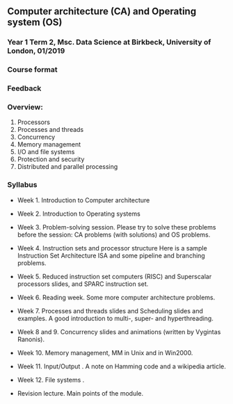## Computer architecture (CA) and Operating system (OS)
### Year 1 Term 2, Msc. Data Science at Birkbeck, University of London, 01/2019

### Course format

### Feedback

### Overview: 
1. Processors 
2. Processes and threads 
3. Concurrency 
4. Memory management 
5. I/O and file systems 
6. Protection and security 
7. Distributed and parallel processing

### Syllabus

* Week 1. Introduction to Computer architecture 

* Week 2. Introduction to Operating systems 

* Week 3. Problem-solving session. Please try to solve these problems before the session: CA problems (with solutions) and OS problems. 

* Week 4. Instruction sets and processor structure 
Here is a sample Instruction Set Architecture ISA and some pipeline and branching problems. 

* Week 5. Reduced instruction set computers (RISC) and Superscalar processors slides, and SPARC instruction set. 

* Week 6. Reading week. Some more computer architecture problems. 

* Week 7. Processes and threads slides and Scheduling slides and examples. 
A good introduction to multi-, super- and hyperthreading.

* Week 8 and 9. Concurrency slides and animations (written by Vygintas Ranonis). 

* Week 10. Memory management, MM in Unix and in Win2000.

* Week 11. Input/Output . A note on Hamming code and a wikipedia article.

* Week 12. File systems . 

* Revision lecture. Main points of the module.
